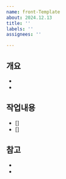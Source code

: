 ```yaml
---
name: front-Template
about: 2024.12.13
title: ''
labels: ''
assignees: ''

---
```


## 개요
-
-

## 작업내용
- []
- []

## 참고
-
-
